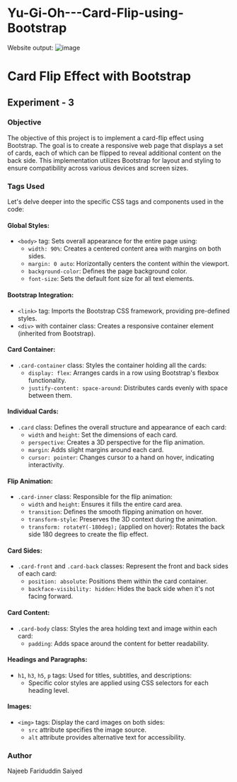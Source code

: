 # Yu-Gi-Oh---Card-Flip-using-Bootstrap

Website output:
![image](https://github.com/iamzayd/Yu-Gi-Oh---Card-Flip-using-Bootstrap/assets/91972048/8b11fa69-11c9-448e-b64b-91b57c7ecfcd)

# Card Flip Effect with Bootstrap

## Experiment - 3

### Objective
The objective of this project is to implement a card-flip effect using Bootstrap. The goal is to create a responsive web page that displays a set of cards, each of which can be flipped to reveal additional content on the back side. This implementation utilizes Bootstrap for layout and styling to ensure compatibility across various devices and screen sizes.

### Tags Used
Let's delve deeper into the specific CSS tags and components used in the code:

#### Global Styles:
- `<body>` tag: Sets overall appearance for the entire page using:
  - `width: 90%`: Creates a centered content area with margins on both sides.
  - `margin: 0 auto`: Horizontally centers the content within the viewport.
  - `background-color`: Defines the page background color.
  - `font-size`: Sets the default font size for all text elements.

#### Bootstrap Integration:
- `<link>` tag: Imports the Bootstrap CSS framework, providing pre-defined styles.
- `<div>` with container class: Creates a responsive container element (inherited from Bootstrap).

#### Card Container:
- `.card-container` class: Styles the container holding all the cards:
  - `display: flex`: Arranges cards in a row using Bootstrap's flexbox functionality.
  - `justify-content: space-around`: Distributes cards evenly with space between them.

#### Individual Cards:
- `.card` class: Defines the overall structure and appearance of each card:
  - `width` and `height`: Set the dimensions of each card.
  - `perspective`: Creates a 3D perspective for the flip animation.
  - `margin`: Adds slight margins around each card.
  - `cursor: pointer`: Changes cursor to a hand on hover, indicating interactivity.

#### Flip Animation:
- `.card-inner` class: Responsible for the flip animation:
  - `width` and `height`: Ensures it fills the entire card area.
  - `transition`: Defines the smooth flipping animation on hover.
  - `transform-style`: Preserves the 3D context during the animation.
  - `transform: rotateY(-180deg);` (applied on hover): Rotates the back side 180 degrees to create the flip effect.

#### Card Sides:
- `.card-front` and `.card-back` classes: Represent the front and back sides of each card:
  - `position: absolute`: Positions them within the card container.
  - `backface-visibility: hidden`: Hides the back side when it's not facing forward.

#### Card Content:
- `.card-body` class: Styles the area holding text and image within each card:
  - `padding`: Adds space around the content for better readability.

#### Headings and Paragraphs:
- `h1`, `h3`, `h5`, `p` tags: Used for titles, subtitles, and descriptions:
  - Specific color styles are applied using CSS selectors for each heading level.

#### Images:
- `<img>` tags: Display the card images on both sides:
  - `src` attribute specifies the image source.
  - `alt` attribute provides alternative text for accessibility.

### Author
Najeeb Fariduddin Saiyed

